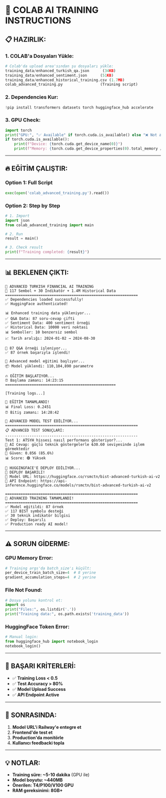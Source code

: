 # 🚀 COLAB AI TRAINING INSTRUCTIONS

## 📋 **HAZIRLIK:**

### **1. COLAB'a Dosyaları Yükle:**
```python
# Colab'da upload area'sından şu dosyaları yükle:
training_data/enhanced_turkish_qa.json      (34KB)
training_data/enhanced_sentiment.json      (51KB) 
training_data/enhanced_historical_training.csv (1.7MB)
colab_advanced_training.py                 (Training script)
```

### **2. Dependencies Kur:**
```python
!pip install transformers datasets torch huggingface_hub accelerate
```

### **3. GPU Check:**
```python
import torch
print("GPU:", "✅ Available" if torch.cuda.is_available() else "❌ Not available")
if torch.cuda.is_available():
    print(f"Device: {torch.cuda.get_device_name(0)}")
    print(f"Memory: {torch.cuda.get_device_properties(0).total_memory / 1e9:.1f} GB")
```

---

## 🔥 **EĞİTİM ÇALIŞTIR:**

### **Option 1: Full Script**
```python
exec(open('colab_advanced_training.py').read())
```

### **Option 2: Step by Step**
```python
# 1. Import
import json
from colab_advanced_training import main

# 2. Run
result = main()

# 3. Check result
print(f"Training completed: {result}")
```

---

## 📊 **BEKLENEN ÇIKTI:**

```
🚀 ADVANCED TURKISH FINANCIAL AI TRAINING
🎯 117 Sembol + 30 İndikatör + 1.4M Historical Data
============================================================
✅ Dependencies loaded successfully!
✅ HuggingFace authenticated!

📊 Enhanced training data yükleniyor...
✅ Q&A Data: 87 soru-cevap çifti
✅ Sentiment Data: 400 sentiment örneği
✅ Historical Data: 10000 veri noktası
📊 Semboller: 10 benzersiz sembol
📈 Tarih aralığı: 2024-01-02 → 2024-08-30

🔧 87 Q&A örneği işleniyor...
✅ 87 örnek başarıyla işlendi!

🤖 Advanced model eğitimi başlıyor...
📦 Model yüklendi: 110,104,890 parametre

🔥 EĞİTİM BAŞLATIYOR...
⏰ Başlama zamanı: 14:23:15
==================================================

[Training logs...]

🎉 EĞİTİM TAMAMLANDI!
📊 Final Loss: 0.2451
⏰ Bitiş zamanı: 14:28:42

🧪 ADVANCED MODEL TEST EDİLİYOR...
============================================================
📋 ADVANCED TEST SONUÇLARI:
------------------------------------------------------------
Test 1: ATSYH hissesi nasıl performans gösteriyor?...
🤖 AI Cevap: güçlü teknik göstergelerle ₺30.60 seviyesinde işlem görmektedir
🎯 Güven: 0.856 (85.6%)
📊 Score: 🟢 Yüksek

🚀 HUGGINGFACE'E DEPLOY EDİLİYOR...
🎉 DEPLOY BAŞARILI!
📍 Model URL: https://huggingface.co/rsmctn/bist-advanced-turkish-ai-v2
🔗 API Endpoint: https://api-inference.huggingface.co/models/rsmctn/bist-advanced-turkish-ai-v2

============================================================
🎉 ADVANCED TRAINING TAMAMLANDI!
============================================================
✅ Model eğitildi: 87 örnek
✅ 117 BIST symbolu desteği
✅ 30 teknik indikatör bilgisi
✅ Deploy: Başarılı
✅ Production ready AI model!
```

---

## ⚠️ **SORUN GİDERME:**

### **GPU Memory Error:**
```python
# Training args'da batch_size'ı küçült:
per_device_train_batch_size=4  # 8 yerine
gradient_accumulation_steps=4  # 2 yerine
```

### **File Not Found:**
```python
# Dosya yolunu kontrol et:
import os
print("Files:", os.listdir('.'))
print("Training data:", os.path.exists('training_data'))
```

### **HuggingFace Token Error:**
```python
# Manual login:
from huggingface_hub import notebook_login
notebook_login()
```

---

## 🎯 **BAŞARI KRİTERLERİ:**

- ✅ **Training Loss < 0.5** 
- ✅ **Test Accuracy > 80%**
- ✅ **Model Upload Success**
- ✅ **API Endpoint Active**

---

## 🚀 **SONRASINDA:**

1. **Model URL'i Railway'e entegre et**
2. **Frontend'de test et** 
3. **Production'da monitörle**
4. **Kullanıcı feedbacki topla**

---

## 💡 **NOTLAR:**

- **Training süre: ~5-10 dakika** (GPU ile)
- **Model boyutu: ~440MB**
- **Önerilen: T4/P100/V100 GPU**
- **RAM gereksinimi: 8GB+**
